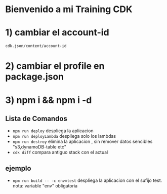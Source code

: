 # Bienvenido a mi Training CDK

# 1) cambiar el account-id
    cdk.json/content/account-id

# 2) cambiar el profile en package.json

# 3) npm i && npm i -d


## Lista de Comandos

* `npm run deploy`                  despliega la aplicacion
* `npm run deployLambda`            despliega solo los lambdas
* `npm run destroy`                 elimina la aplicacion , sin remover datos sencibles "s3,dynamoDB-table etc"
* `cdk diff`                        compara antiguo stack con el actual

## ejemplo 

* `npm run build -- -c env=test`    despliega la aplicacion con el sufijo test. 
nota: variable "env" obligatoria
 
